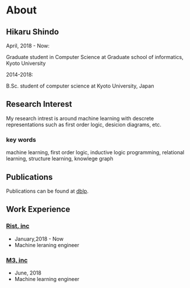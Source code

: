 # About

## Hikaru Shindo
April, 2018 - Now:

 Graduate student in Computer Science at Graduate school of informatics, Kyoto University


2014-2018:

B.Sc. student of computer science at Kyoto University, Japan


## Research Interest
 My research intrest is around machine learning with descrete representations such as first order logic, desicion diagrams, etc.

### key words
machine learning, first order logic, inductive logic programming,
relational learning, structure learning, knowlege graph

## Publications
Publications can be found at [dblp](https://dblp.uni-trier.de/pers/hd/s/Shindo:Hikaru).

## Work Experience
### [Rist, inc](https://www.rist.co.jp/en/)
- January,2018 - Now
- Machine leraning engineer

### [M3, inc](https://corporate.m3.com/en/)
- June, 2018
- Machine learning engineer
